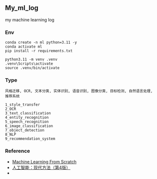 ## My_ml_log

my machine learning log

### Env

```shell
conda create -n ml python=3.11 -y
conda activate ml
pip install -r requirements.txt

python3.11 -m venv .venv
.venv\Scripts\activate
source .venv/bin/activate
```

### Type

```
风格迁移, OCR, 文本分类, 实体识别, 语音识别, 图像分类, 目标检测, 自然语言处理, 推荐系统

1_style_transfer
2_OCR
3_text_classification
4_entity_recognition
5_speech_recognition
6_image_classification
7_object_detection
8_NLP
9_recommendation_system
```


### Reference

- [Machine Learning From Scratch](https://www.youtube.com/watch?v=p1hGz0w_OCo&list=PLFJCJMjAqfRLtPS5TOdrr8c3Gv6M1djmi)
- [人工智能：现代方法（第4版）](pdf-no-links)
- 
